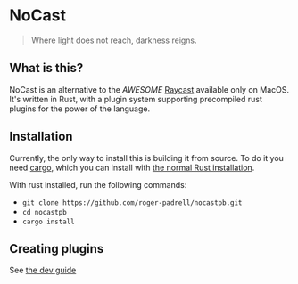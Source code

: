 # NoCast
> Where light does not reach, darkness reigns.

## What is this?
NoCast is an alternative to the *AWESOME* [Raycast](https://www.raycast.com/) available only on MacOS.
It's written in Rust, with a plugin system supporting precompiled rust plugins for the power of the language.

## Installation
Currently, the only way to install this is building it from source. To do it you need [cargo](https://doc.rust-lang.org/cargo/),
which you can install with [the normal Rust installation](https://rustup.rs/).

With rust installed, run the following commands:
- `git clone https://github.com/roger-padrell/nocastpb.git`
- `cd nocastpb`
- `cargo install`

## Creating plugins
See [the dev guide](DEV.md)
